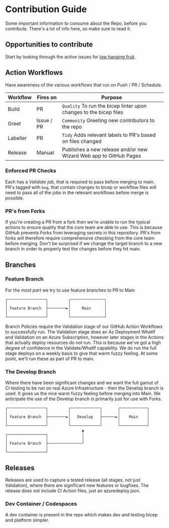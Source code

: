 # Contribution Guide

Some important information to consume about the Repo, before you contribute. There's a lot of info here, so make sure to read it.

## Opportunities to contribute

Start by looking through the active issues for [low hanging fruit](https://github.com/azure/osdu-bicep/issues?q=is%3Aissue+is%3Aopen+label%3A%22good+first+issue%22).


## Action Workflows

Have awareness of the various workflows that run on Push / PR / Schedule.

| Workflow    | Fires on  | Purpose  |
|-------------|-----------|----------|
| Build | PR  | `Quality` To run the bicep linter upon changes to the bicep files  |
| Greet       | Issue / PR | `Community` Greeting new contributors to the repo |
| Labeller    | PR | `Tidy` Adds relevant labels to PR's based on files changed |
| Release     | Manual | Publishes a new release and/or new Wizard Web app to GitHub Pages |


### Enforced PR Checks

Each has a *Validate job*, that is required to pass before merging to main. PR's tagged with `bug`, that contain changes to bicep or workflow files will need to pass all of the jobs in the relevant workflows before merge is possible.

### PR's from Forks

If you're creating a PR from a fork then we're unable to run the typical actions to ensure quality that the core team are able to use. This is because GitHub prevents Forks from leveraging secrets in this repository. PR's from forks will therefore require comprehensive checking from the core team before merging. Don't be surprised if we change the target branch to a new branch in order to properly test the changes before they hit main.


## Branches

### Feature Branch

For the *most part* we try to use feature branches to PR to Main

```text
┌─────────────────┐         ┌───────────────┐
│                 │         │               │
│ Feature Branch  ├────────►│     Main      │
│                 │         │               │
└─────────────────┘         └───────────────┘

```

Branch Policies require the Validation stage of our GitHub Action Workflows to successfully run. The Validation stage does an Az Deployment WhatIf and Validation on an Azure Subscription, however later stages in the Actions that actually deploy resources do not run. This is because we've got a high degree of confidence in the Validate/WhatIf capability. We do run the full stage deploys on a weekly basis to give that warm fuzzy feeling. At some point, we'll run these as part of PR to main.

### The Develop Branch

Where there have been significant changes and we want the full gamut of CI testing to be run on real Azure Infrastructure - then the Develop branch is used.
It gives us the nice warm fuzzy feeling before merging into Main.
We anticipate the use of the Develop branch is primarily just for use with Forks.

```text
┌─────────────────┐         ┌─────────────┐       ┌────────────┐
│                 │         │             │       │            │
│ Feature Branch  ├────────►│   Develop   ├──────►│    Main    │
│                 │         │             │       │            │
└─────────────────┘         └─────────────┘       └────────────┘
                                  ▲
┌─────────────────┐               │
│                 │               │
│ Feature Branch  ├───────────────┘
│                 │
└─────────────────┘

```

## Releases

Releases are used to capture a tested release (all stages, not just Validation), where there are significant new features or bugfixes. The release does not include CI Action files, just an azuredeploy.json.


### Dev Container / Codespaces

A dev container is present in the repo which makes dev and testing bicep and platform simpler.
